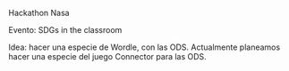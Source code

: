 Hackathon Nasa

Evento: SDGs in the classroom

Idea: hacer una especie de Wordle, con las ODS.
Actualmente planeamos hacer una especie del juego Connector para las ODS.
